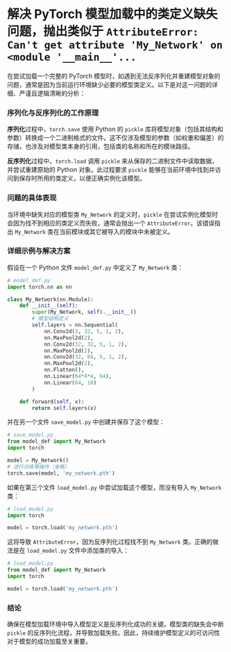 # 解决 PyTorch 模型加载中的类定义缺失问题，抛出类似于 `AttributeError: Can't get attribute 'My_Network' on <module '__main__'...`

在尝试加载一个完整的 PyTorch 模型时，如遇到无法反序列化并重建模型对象的问题，通常是因为当前运行环境缺少必要的模型类定义。以下是对这一问题的详细、严谨且逻辑清晰的分析：

### 序列化与反序列化的工作原理

**序列化**过程中，`torch.save` 使用 Python 的 `pickle` 库将模型对象（包括其结构和参数）转换成一个二进制格式的文件。这不仅涉及模型的参数（如权重和偏差）的存储，也涉及对模型类本身的引用，包括类的名称和所在的模块路径。

**反序列化**过程中，`torch.load` 调用 `pickle` 来从保存的二进制文件中读取数据，并尝试重建原始的 Python 对象。此过程要求 `pickle` 能够在当前环境中找到并访问到保存时所用的类定义，以便正确实例化该模型。

### 问题的具体表现

当环境中缺失对应的模型类 `My_Network` 的定义时，`pickle` 在尝试实例化模型时会因为找不到相应的类定义而失败，通常会抛出一个 `AttributeError`。该错误指出 `My_Network` 类在当前模块或其它被导入的模块中未被定义。

### 详细示例与解决方案

假设在一个 Python 文件 `model_def.py` 中定义了 `My_Network` 类：

```python
# model_def.py
import torch.nn as nn

class My_Network(nn.Module):
    def __init__(self):
        super(My_Network, self).__init__()
        # 模型结构定义
        self.layers = nn.Sequential(
            nn.Conv2d(3, 32, 5, 1, 2),
            nn.MaxPool2d(2),
            nn.Conv2d(32, 32, 5, 1, 2),
            nn.MaxPool2d(2),
            nn.Conv2d(32, 64, 5, 1, 2),
            nn.MaxPool2d(2),
            nn.Flatten(),
            nn.Linear(64*4*4, 64),
            nn.Linear(64, 10)
        )

    def forward(self, x):
        return self.layers(x)
```

并在另一个文件 `save_model.py` 中创建并保存了这个模型：

```python
# save_model.py
from model_def import My_Network
import torch

model = My_Network()
# 进行训练等操作（省略）
torch.save(model, 'my_network.pth')
```

如果在第三个文件 `load_model.py` 中尝试加载这个模型，而没有导入 `My_Network` 类：

```python
# load_model.py
import torch

model = torch.load('my_network.pth')
```

这将导致 `AttributeError`，因为反序列化过程找不到 `My_Network` 类。正确的做法是在 `load_model.py` 文件中添加类的导入：

```python
# load_model.py
from model_def import My_Network
import torch

model = torch.load('my_network.pth')
```

### 结论

确保在模型加载环境中导入模型定义是反序列化成功的关键。模型类的缺失会中断 `pickle` 的反序列化流程，并导致加载失败。因此，持续维护模型定义的可访问性对于模型的成功加载至关重要。